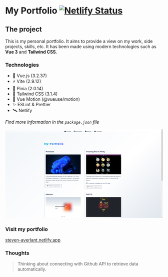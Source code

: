 # My Portfolio [![Netlify Status](https://api.netlify.com/api/v1/badges/4759f042-222c-4bfd-a86e-f3c1e0e5984c/deploy-status)](https://app.netlify.com/sites/steven-averlant/deploys)

## The project

This is my personal portfolio. It aims to provide a view on my work, side projects, skills, etc. It has been made using modern technologies such as **Vue 3** and **Tailwind CSS**.

### Technologies

* 🔭 Vue.js (3.2.37)
* ⚡ Vite (2.9.12)
* 🍍 Pinia (2.0.14)
* 🌈 Tailwind CSS (3.1.4)
* 💫 Vue Motion (@vueuse/motion)
* ✨ ESLint & Prettier
* 🛰️ Netlify

*Find more information in the `package.json` file*

<picture>
  <source media="(prefers-color-scheme: dark)" srcset="/src/assets/screenshots/portfolio_dark-mode_preview.png">
  <img alt="Portfolio preview in light and dark color mode." src="/src/assets/screenshots/portfolio_light-mode_preview.png">
</picture>

### Visit my portfolio
[steven-averlant.netlify.app](https://steven-averlant.netlify.app/)

### Thoughts

> Thinking about connecting with Github API to retrieve data automatically.